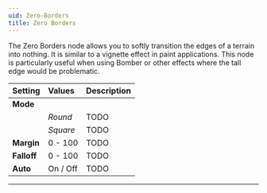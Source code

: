 ```yaml
---
uid: Zero-Borders
title: Zero Borders
---
```


The Zero Borders node allows you to softly transition the edges of a terrain into nothing. It is similar to a vignette effect in paint applications. This node is particularly useful when using Bomber or other effects where the tall edge would be problematic.

| Setting     | Values   | Description |
| :---------- | :------- | :---------- |
| **Mode**    |          |
|             | *Round*  | TODO |
|             | *Square* | TODO |
| **Margin**  | 0 - 100  | TODO |
| **Falloff** | 0 - 100  | TODO |
| **Auto**    | On / Off | TODO |




***

<!--examples-->